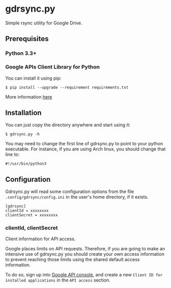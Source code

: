 # gdrsync.py

Simple rsync utility for Google Drive.

## Prerequisites

### Python 3.3+

### Google APIs Client Library for Python

You can install it using pip:

    $ pip install --upgrade --requirement requirements.txt

More information [here](https://developers.google.com/docs/api/quickstart/python#step_2_install_the_google_client_library)

## Installation

You can just copy the directory anywhere and start using it:

    $ gdrsync.py -h

You may need to change the first line of gdrsync.py to point to your python
executable. For instance, if you are using Arch linux, you should change that
line to:

    #!/usr/bin/python3

## Configuration

Gdrsync.py will read some configuration options from the file `.config/gdrsync/config.ini` in
the user's home directory, if it exists.

    [gdrsync]
    clientId = xxxxxxxx
    clientSecret = xxxxxxxx

### clientId, clientSecret

Client information for API access.

Google places limits on API requests. Therefore, if you are going to make an
intensive use of gdrsync.py you should create your own access information to
prevent reaching those limits using the shared default access information.

To do so, sign up into
[Google API console](http://code.google.com/apis/console), and create a new
`Client ID for installed applications` in the `API access` section.
